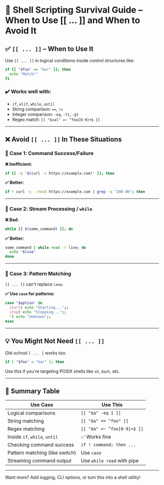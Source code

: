 # 🐚 Shell Scripting Survival Guide – When to Use \[\[ ... \]\] and When to Avoid It

## ✅ `[[ ... ]]` – When to Use It

Use `[[ ... ]]` in logical conditions inside control structures like:

```bash
if [[ "$foo" == "bar" ]]; then
  echo "Match!"
fi
```

### ✔️ Works well with:
- `if`, `elif`, `while`, `until`
- String comparison: `==`, `!=`
- Integer comparison: `-eq`, `-lt`, `-gt`
- Regex match: `[[ "$val" =~ ^foo[0-9]+$ ]]`

---

## ❌ Avoid `[[ ... ]]` In These Situations

### 🚫 Case 1: Command Success/Failure

**❌ Inefficient:**
```bash
if [[ -z "$(curl -s https://example.com)" ]]; then
```

**✅ Better:**
```bash
if ! curl -s --head https://example.com | grep -q "200 OK"; then
```

---

### 🚫 Case 2: Stream Processing / `while`

**❌ Bad:**
```bash
while [[ $(some_command) ]]; do
```

**✅ Better:**
```bash
some_command | while read -r line; do
  echo "$line"
done
```

---

### 🚫 Case 3: Pattern Matching

`[[ ... ]]` can't replace `case`.

**✅ Use `case` for patterns:**
```bash
case "$option" in
  start) echo "Starting...";;
  stop) echo "Stopping...";;
  *) echo "Unknown";;
esac
```

---

## 💡 You Might Not Need `[[ ... ]]`

Old-school `[ ... ]` works too:

```bash
if [ "$foo" = "bar" ]; then
```

Use this if you're targeting POSIX shells like `sh`, `dash`, etc.

---

## 🔁 Summary Table

| Use Case                          | Use This                     |
|----------------------------------|------------------------------|
| Logical comparisons              | `[[ "$a" -eq 1 ]]`           |
| String matching                  | `[[ "$a" == "foo" ]]`        |
| Regex matching                   | `[[ "$a" =~ ^foo[0-9]+$ ]]`  |
| Inside `if`, `while`, `until`    | ✅ Works fine                |
| Checking command success         | `if ! command; then ...`     |
| Pattern matching (like switch)   | Use `case`                   |
| Streaming command output         | Use `while read` with pipe   |

---

Want more? Add logging, CLI options, or turn this into a shell utility!
